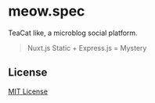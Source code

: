# meow.spec

TeaCat like, a microblog social platform.

> Nuxt.js Static + Express.js = Mystery

## License

[MIT License](LICENSE)
